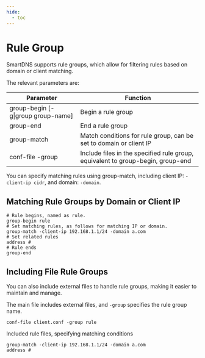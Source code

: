 ```yaml
---
hide:
  - toc
---
```


# Rule Group

SmartDNS supports rule groups, which allow for filtering rules based on domain or client matching.

The relevant parameters are:

| Parameter | Function |
|--|--|
| group-begin [-g\|group group-name] | Begin a rule group |
| group-end  | End a rule group |
| group-match  | Match conditions for rule group, can be set to domain or client IP |
| conf-file -group  | Include files in the specified rule group, equivalent to group-begin, group-end  


You can specify matching rules using group-match, including client IP: `-client-ip cidr`, and domain: `-domain`.

## Matching Rule Groups by Domain or Client IP

  ```
  # Rule begins, named as rule.
  group-begin rule
  # Set matching rules, as follows for matching IP or domain.
  group-match -client-ip 192.168.1.1/24 -domain a.com
  # Set related rules
  address #
  # Rule ends
  group-end
  ```

## Including File Rule Groups

You can also include external files to handle rule groups, making it easier to maintain and manage.

The main file includes external files, and `-group` specifies the rule group name.

  ```
  conf-file client.conf -group rule
  ```

Included rule files, specifying matching conditions

  ```
  group-match -client-ip 192.168.1.1/24 -domain a.com
  address #
  ```